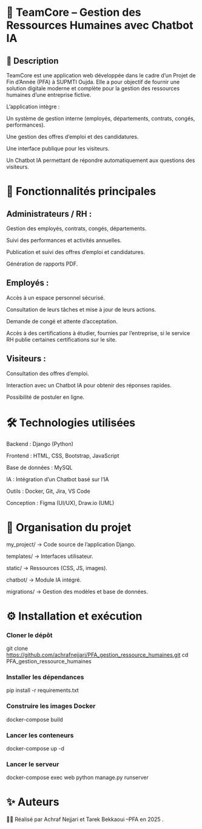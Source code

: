 # 📌 TeamCore – Gestion des Ressources Humaines avec Chatbot IA
## 📖 Description

TeamCore est une application web développée dans le cadre d’un Projet de Fin d’Année (PFA) à SUPMTI Oujda.
Elle a pour objectif de fournir une solution digitale moderne et complète pour la gestion des ressources humaines d’une entreprise fictive.

L’application intègre :

Un système de gestion interne (employés, départements, contrats, congés, performances).

Une gestion des offres d’emploi et des candidatures.

Une interface publique pour les visiteurs.

Un Chatbot IA permettant de répondre automatiquement aux questions des visiteurs.

# 🚀 Fonctionnalités principales

## Administrateurs / RH :

Gestion des employés, contrats, congés, départements.

Suivi des performances et activités annuelles.

Publication et suivi des offres d’emploi et candidatures.

Génération de rapports PDF.

## Employés :

Accès à un espace personnel sécurisé.

Consultation de leurs tâches et mise à jour de leurs actions.

Demande de congé et attente d’acceptation.

Accès à des certifications à étudier, fournies par l’entreprise, si le service RH publie certaines certifications sur le site.

## Visiteurs :

Consultation des offres d’emploi.

Interaction avec un Chatbot IA pour obtenir des réponses rapides.

Possibilité de postuler en ligne.

# 🛠️ Technologies utilisées

Backend : Django (Python)

Frontend : HTML, CSS, Bootstrap, JavaScript

Base de données : MySQL

IA : Intégration d’un Chatbot basé sur l’IA

Outils : Docker, Git, Jira, VS Code

Conception : Figma (UI/UX), Draw.io (UML)

# 📂 Organisation du projet

my_project/ → Code source de l’application Django.

templates/ → Interfaces utilisateur.

static/ → Ressources (CSS, JS, images).

chatbot/ → Module IA intégré.

migrations/ → Gestion des modèles et base de données.

# ⚙️ Installation et exécution

### Cloner le dépôt

git clone https://github.com/achrafnejjari/PFA_gestion_ressource_humaines.git
cd PFA_gestion_ressource_humaines



### Installer les dépendances

pip install -r requirements.txt

### Construire les images Docker
docker-compose build

### Lancer les conteneurs
docker-compose up -d

### Lancer le serveur

docker-compose exec web python manage.py runserver




# ✨ Auteurs

👨‍💻 Réalisé par Achraf Nejjari et Tarek Bekkaoui –PFA en 2025 .
